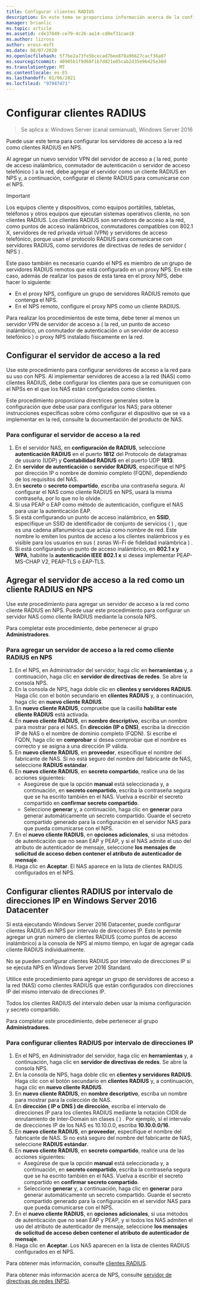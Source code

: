 ```yaml
---
title: Configurar clientes RADIUS
description: En este tema se proporciona información acerca de la configuración de clientes RADIUS para el servidor de directivas de redes en Windows Server 2016.
manager: brianlic
ms.topic: article
ms.assetid: cde37849-ce79-4c26-aa14-cd0ef31cae18
ms.author: lizross
author: eross-msft
ms.date: 08/07/2020
ms.openlocfilehash: 5f7be2a73fe5bcecad7bee870a96627cacf36a07
ms.sourcegitcommit: 40905b1f9d68f1b7d821e05cab2d35e9b425e38d
ms.translationtype: MT
ms.contentlocale: es-ES
ms.lasthandoff: 01/06/2021
ms.locfileid: "97947471"
---
```

# <a name="configure-radius-clients"></a>Configurar clientes RADIUS

>Se aplica a: Windows Server (canal semianual), Windows Server 2016

Puede usar este tema para configurar los servidores de acceso a la red como clientes RADIUS en NPS.

Al agregar un nuevo servidor VPN del servidor de acceso a \( la red, punto de acceso inalámbrico, conmutador de autenticación o servidor de acceso telefónico \) a la red, debe agregar el servidor como un cliente RADIUS en NPS y, a continuación, configurar el cliente RADIUS para comunicarse con el NPS.

>[!IMPORTANT]
>Los equipos cliente y dispositivos, como equipos portátiles, tabletas, teléfonos y otros equipos que ejecutan sistemas operativos cliente, no son clientes RADIUS. Los clientes RADIUS son servidores de acceso a la red, como puntos de acceso inalámbricos, conmutadores compatibles con 802.1 X, servidores de red privada virtual (VPN) y servidores de acceso telefónico, porque usan el protocolo RADIUS para comunicarse con servidores RADIUS, como servidores de directivas de redes de servidor \( NPS \) .

Este paso también es necesario cuando el NPS es miembro de un grupo de servidores RADIUS remotos que está configurado en un proxy NPS. En este caso, además de realizar los pasos de esta tarea en el proxy NPS, debe hacer lo siguiente:

- En el proxy NPS, configure un grupo de servidores RADIUS remoto que contenga el NPS.
- En el NPS remoto, configure el proxy NPS como un cliente RADIUS.

Para realizar los procedimientos de este tema, debe tener al menos un servidor VPN de servidor de acceso a \( la red, un punto de acceso inalámbrico, un conmutador de autenticación o un servidor de acceso telefónico \) o proxy NPS instalado físicamente en la red.

## <a name="configure-the-network-access-server"></a>Configurar el servidor de acceso a la red

Use este procedimiento para configurar servidores de acceso a la red para su uso con NPS. Al implementar servidores de acceso a la red (NAS) como clientes RADIUS, debe configurar los clientes para que se comuniquen con el NPSs en el que los NAS están configurados como clientes.

Este procedimiento proporciona directrices generales sobre la configuración que debe usar para configurar los NAS; para obtener instrucciones específicas sobre cómo configurar el dispositivo que se va a implementar en la red, consulte la documentación del producto de NAS.

### <a name="to-configure-the-network-access-server"></a>Para configurar el servidor de acceso a la red

1. En el servidor NAS, en **configuración de RADIUS**, seleccione **autenticación RADIUS** en el puerto **1812** del Protocolo de datagramas de usuario (UDP) y **Contabilidad RADIUS** en el puerto UDP **1813**.
2. En **servidor de autenticación** o **servidor RADIUS**, especifique el NPS por dirección IP o nombre de dominio completo (FQDN), dependiendo de los requisitos del NAS.
3. En **secreto** o **secreto compartido**, escriba una contraseña segura. Al configurar el NAS como cliente RADIUS en NPS, usará la misma contraseña, por lo que no lo olvide.
4. Si usa PEAP o EAP como método de autenticación, configure el NAS para usar la autenticación EAP.
5. Si está configurando un punto de acceso inalámbrico, en **SSID**, especifique un SSID de identificador de conjunto de servicios \( \) , que es una cadena alfanumérica que actúa como nombre de red. Este nombre lo emiten los puntos de acceso a los clientes inalámbricos y es visible para los usuarios en sus \( zonas Wi-Fi de fidelidad inalámbrica \) .
6. Si está configurando un punto de acceso inalámbrico, en **802.1 x y WPA**, habilite la **autenticación IEEE 802.1 x** si desea implementar PEAP-MS-CHAP V2, PEAP-TLS o EAP-TLS.

## <a name="add-the-network-access-server-as-a-radius-client-in-nps"></a>Agregar el servidor de acceso a la red como un cliente RADIUS en NPS

Use este procedimiento para agregar un servidor de acceso a la red como cliente RADIUS en NPS. Puede usar este procedimiento para configurar un servidor NAS como cliente RADIUS mediante la consola NPS.

Para completar este procedimiento, debe pertenecer al grupo **Administradores**.

### <a name="to-add-a-network-access-server-as-a-radius-client-in-nps"></a>Para agregar un servidor de acceso a la red como cliente RADIUS en NPS

1. En el NPS, en Administrador del servidor, haga clic en **herramientas** y, a continuación, haga clic en **servidor de directivas de redes**. Se abre la consola NPS.
2. En la consola de NPS, haga doble clic en **clientes y servidores RADIUS**. Haga clic con el botón secundario en **clientes RADIUS** y, a continuación, haga clic en **nuevo cliente RADIUS**.
3. En **nuevo cliente RADIUS**, compruebe que la casilla **habilitar este cliente RADIUS** está activada.
4. En **nuevo cliente RADIUS**, en **nombre descriptivo**, escriba un nombre para mostrar para el NAS. En **dirección (IP o DNS)**, escriba la dirección IP de NAS o el nombre de dominio completo (FQDN). Si escribe el FQDN, haga clic en **comprobar** si desea comprobar que el nombre es correcto y se asigna a una dirección IP válida.
5. En **nuevo cliente RADIUS**, en **proveedor**, especifique el nombre del fabricante de NAS. Si no está seguro del nombre del fabricante de NAS, seleccione **RADIUS estándar**.
6. En **nuevo cliente RADIUS**, en **secreto compartido**, realice una de las acciones siguientes:
    - Asegúrese de que la opción **manual** está seleccionada y, a continuación, en **secreto compartido**, escriba la contraseña segura que se ha escrito también en el NAS. Vuelva a escribir el secreto compartido en **confirmar secreto compartido**.
    - Seleccione **generar** y, a continuación, haga clic en **generar** para generar automáticamente un secreto compartido. Guarde el secreto compartido generado para la configuración en el servidor NAS para que pueda comunicarse con el NPS.
7. En el **nuevo cliente RADIUS**, en **opciones adicionales**, si usa métodos de autenticación que no sean EAP y PEAP, y si el NAS admite el uso del atributo de autenticador de mensaje, seleccione **los mensajes de solicitud de acceso deben contener el atributo de autenticador de mensaje**.
8. Haga clic en **Aceptar**. El NAS aparece en la lista de clientes RADIUS configurados en el NPS.

## <a name="configure-radius-clients-by-ip-address-range-in-windows-server-2016-datacenter"></a>Configurar clientes RADIUS por intervalo de direcciones IP en Windows Server 2016 Datacenter

Si está ejecutando Windows Server 2016 Datacenter, puede configurar clientes RADIUS en NPS por intervalo de direcciones IP. Esto le permite agregar un gran número de clientes RADIUS (como puntos de acceso inalámbrico) a la consola de NPS al mismo tiempo, en lugar de agregar cada cliente RADIUS individualmente.

No se pueden configurar clientes RADIUS por intervalo de direcciones IP si se ejecuta NPS en Windows Server 2016 Standard.

Utilice este procedimiento para agregar un grupo de servidores de acceso a la red (NAS) como clientes RADIUS que están configurados con direcciones IP del mismo intervalo de direcciones IP.

Todos los clientes RADIUS del intervalo deben usar la misma configuración y secreto compartido.

Para completar este procedimiento, debe pertenecer al grupo **Administradores**.

### <a name="to-set-up-radius-clients-by-ip-address-range"></a>Para configurar clientes RADIUS por intervalo de direcciones IP

1. En el NPS, en Administrador del servidor, haga clic en **herramientas** y, a continuación, haga clic en **servidor de directivas de redes**. Se abre la consola NPS.
2. En la consola de NPS, haga doble clic en **clientes y servidores RADIUS**. Haga clic con el botón secundario en **clientes RADIUS** y, a continuación, haga clic en **nuevo cliente RADIUS**.
3. En **nuevo cliente RADIUS**, en **nombre descriptivo**, escriba un nombre para mostrar para la colección de NAS.
4. En **dirección \( IP o DNS \) de dirección**, escriba el intervalo de direcciones IP para los clientes RADIUS mediante la notación CIDR de enrutamiento de Inter-Domain sin clases \( \) . Por ejemplo, si el intervalo de direcciones IP de los NAS es 10.10.0.0, escriba **10.10.0.0/16**.
5. En **nuevo cliente RADIUS**, en **proveedor**, especifique el nombre del fabricante de NAS. Si no está seguro del nombre del fabricante de NAS, seleccione **RADIUS estándar**.
6. En **nuevo cliente RADIUS**, en **secreto compartido**, realice una de las acciones siguientes:
    - Asegúrese de que la opción **manual** está seleccionada y, a continuación, en **secreto compartido**, escriba la contraseña segura que se ha escrito también en el NAS. Vuelva a escribir el secreto compartido en **confirmar secreto compartido**.
    - Seleccione **generar** y, a continuación, haga clic en **generar** para generar automáticamente un secreto compartido. Guarde el secreto compartido generado para la configuración en el servidor NAS para que pueda comunicarse con el NPS.
7. En el **nuevo cliente RADIUS**, en **opciones adicionales**, si usa métodos de autenticación que no sean EAP y PEAP, y si todos los NAS admiten el uso del atributo de autenticador de mensaje, seleccione **los mensajes de solicitud de acceso deben contener el atributo de autenticador de mensaje**.
8. Haga clic en **Aceptar**. Los NAS aparecen en la lista de clientes RADIUS configurados en el NPS.

Para obtener más información, consulte [clientes RADIUS](nps-radius-clients.md).

Para obtener más información acerca de NPS, consulte [servidor de directivas de redes (NPS)](nps-top.md).
